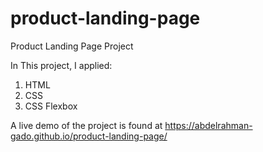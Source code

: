 # product-landing-page
Product Landing Page Project

In This project, I applied:
1. HTML
2. CSS
3. CSS Flexbox

A live demo of the project is found at https://abdelrahman-gado.github.io/product-landing-page/
